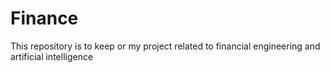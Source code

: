 # Finance
This repository is to keep or my project related to financial engineering and artificial intelligence
